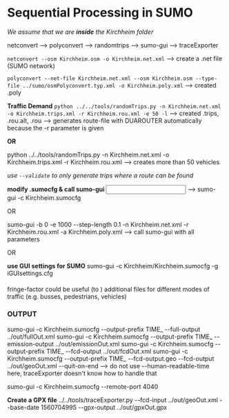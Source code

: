 # Sequential Processing in SUMO  
*We assume that we are **inside** the Kirchheim folder*

netconvert --> polyconvert --> randomtrips --> sumo-gui --> traceExporter  

`netconvert --osm Kirchheim.osm -o Kirchheim.net.xml`
--> create a .net file (SUMO network)

`polyconvert --net-file Kirchheim.net.xml --osm Kirchheim.osm --type-file ../sumo/osmPolyconvert.typ.xml -o Kirchheim.poly.xml`
--> created .poly

**Traffic Demand**
`python ../../tools/randomTrips.py -n Kirchheim.net.xml -o Kirchheim.trips.xml -r Kirchheim.rou.xml -e 50 -l`
--> created .trips, .rou.alt, .rou
--> generates route-file with DUAROUTER automatically because the -r parameter is given

**OR**

python ../../tools/randomTrips.py -n Kirchheim.net.xml -o Kirchheim.trips.xml -r Kirchheim.rou.xml
--> creates more than 50 vehicles

*use `--validate` to only generate trips where a route can be found* 


**modify .sumocfg & call sumo-gui**
<input>
    <net-file value="Kirchheim.net.xml"/>
    <route-files value="Kirchheim.rou.xml"/>
    <additional-files value="Kirchheim.poly.xml"/>
</input>
--> sumo-gui -c Kirchheim.sumocfg

OR

sumo-gui -b 0 -e 1000 --step-length 0.1 -n Kirchheim.net.xml -r Kirchheim.rou.xml -a Kirchheim.poly.xml 
--> call sumo-gui with all parameters

OR

**use GUI settings for SUMO**
sumo-gui -c Kirchheim/Kirchheim.sumocfg -g iGUIsettings.cfg 


####
fringe-factor could be useful (to )
additional files for different modes of traffic (e.g. busses, pedestrians, vehicles)


### OUTPUT ###
sumo-gui -c Kirchheim.sumocfg --output-prefix TIME_ --full-output ../out/fullOut.xml
sumo-gui -c Kirchheim.sumocfg --output-prefix TIME_ --emission-output ../out/emissionOut.xml
sumo-gui -c Kirchheim.sumocfg --output-prefix TIME_ --fcd-output ../out/fcdOut.xml
sumo-gui -c Kirchheim.sumocfg --output-prefix TIME_ --fcd-output.geo --fcd-output ../out/geoOut.xml --quit-on-end
--> do not use --human-readable-time here, traceExporter doesn't know how to handle that

sumo-gui -c Kirchheim.sumocfg --remote-port 4040

**Create a GPX file**
../../tools/traceExporter.py --fcd-input ../out/geoOut.xml --base-date 1560704995 --gpx-output ../out/gpxOut.gpx
